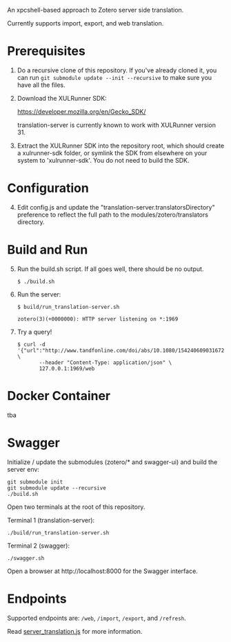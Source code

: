 An xpcshell-based approach to Zotero server side translation.

Currently supports import, export, and web translation.

Prerequisites
=============

1. Do a recursive clone of this repository. If you've already cloned it, you can run `git submodule update --init --recursive` to make sure you have all the files.

2. Download the XULRunner SDK:

   https://developer.mozilla.org/en/Gecko_SDK/
   
   translation-server is currently known to work with XULRunner version 31.

3. Extract the XULRunner SDK into the repository root, which should create a xulrunner-sdk folder, or symlink the SDK from elsewhere on your system to 'xulrunner-sdk'. You do not need to build the SDK.


Configuration
=============

4. Edit config.js and update the "translation-server.translatorsDirectory" preference to reflect the full path to the modules/zotero/translators directory.

Build and Run
=============

5. Run the build.sh script.  If all goes well, there should be no output.

   ```
   $ ./build.sh
   ```

6. Run the server:

   ```
   $ build/run_translation-server.sh 

   zotero(3)(+0000000): HTTP server listening on *:1969
   ```

7. Try a query!

   ```
   $ curl -d '{"url":"http://www.tandfonline.com/doi/abs/10.1080/15424060903167229","sessionid":"abc123"}' \
          --header "Content-Type: application/json" \
          127.0.0.1:1969/web
   ```

Docker Container
================
tba


Swagger
=======

Initialize / update the submodules (zotero/* and swagger-ui) and build the server env:

```
git submodule init
git submodule update --recursive
./build.sh
```

Open two terminals at the root of this repository.

Terminal 1 (translation-server):

```
./build/run_translation-server.sh
```

Terminal 2 (swagger):

```
./swagger.sh
```

Open a browser at http://localhost:8000 for the Swagger interface.


Endpoints
=========

Supported endpoints are: `/web`, `/import`, `/export`, and `/refresh`.

Read [server_translation.js](./src/server_translation.js) for more information.
